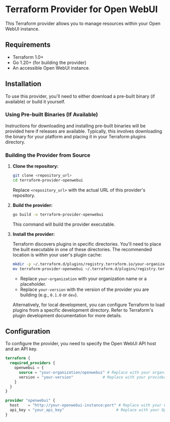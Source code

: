 # Terraform Provider for Open WebUI

This Terraform provider allows you to manage resources within your Open WebUI instance.

## Requirements

* Terraform 1.0+
* Go 1.20+ (for building the provider)
* An accessible Open WebUI instance.

## Installation

To use this provider, you'll need to either download a pre-built binary (if available) or build it yourself.

### Using Pre-built Binaries (If Available)

Instructions for downloading and installing pre-built binaries will be provided here if releases are available. Typically, this involves downloading the binary for your platform and placing it in your Terraform plugins directory.

### Building the Provider from Source

1.  **Clone the repository:**

    ```bash
    git clone <repository_url>
    cd terraform-provider-openwebui
    ```

    Replace `<repository_url>` with the actual URL of this provider's repository.

2.  **Build the provider:**

    ```bash
    go build -o terraform-provider-openwebui
    ```

    This command will build the provider executable.

3.  **Install the provider:**

    Terraform discovers plugins in specific directories. You'll need to place the built executable in one of these directories. The recommended location is within your user's plugin cache:

    ```bash
    mkdir -p ~/.terraform.d/plugins/registry.terraform.io/your-organization/openwebui/your-version/$(go env GOOS)_$(go env GOARCH)
    mv terraform-provider-openwebui ~/.terraform.d/plugins/registry.terraform.io/your-organization/openwebui/your-version/$(go env GOOS)_$(go env GOARCH)/
    ```

    * Replace `your-organization` with your organization name or a placeholder.
    * Replace `your-version` with the version of the provider you are building (e.g., `0.1.0` or `dev`).

    Alternatively, for local development, you can configure Terraform to load plugins from a specific development directory. Refer to Terraform's plugin development documentation for more details.

## Configuration

To configure the provider, you need to specify the Open WebUI API host and an API key.

```terraform
terraform {
  required_providers {
    openwebui = {
      source = "your-organization/openwebui" # Replace with your organization/namespace
      version = "your-version"             # Replace with your provider version
    }
  }
}

provider "openwebui" {
  host    = "http://your-openwebui-instance:port" # Replace with your Open WebUI host and port
  api_key = "your_api_key"                       # Replace with your Open WebUI API key
}
```
